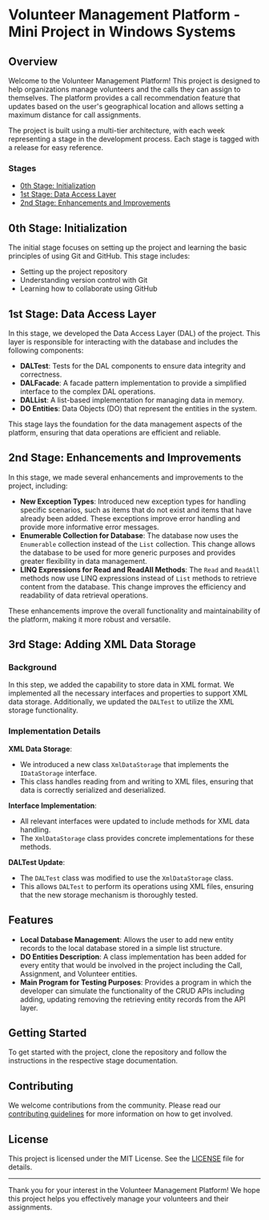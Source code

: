 # Volunteer Management Platform - Mini Project in Windows Systems

## Overview

Welcome to the Volunteer Management Platform! This project is designed to help organizations manage volunteers and the calls they can assign to themselves. The platform provides a call recommendation feature that updates based on the user's geographical location and allows setting a maximum distance for call assignments.

The project is built using a multi-tier architecture, with each week representing a stage in the development process. Each stage is tagged with a release for easy reference.

### Stages

- [0th Stage: Initialization](#0th-stage-initialization)
- [1st Stage: Data Access Layer](#1st-stage-data-access-layer)
- [2nd Stage: Enhancements and Improvements](#2nd-stage-enhancements-and-improvements)

## 0th Stage: Initialization

The initial stage focuses on setting up the project and learning the basic principles of using Git and GitHub. This stage includes:

- Setting up the project repository
- Understanding version control with Git
- Learning how to collaborate using GitHub

## 1st Stage: Data Access Layer

In this stage, we developed the Data Access Layer (DAL) of the project. This layer is responsible for interacting with the database and includes the following components:

- **DALTest**: Tests for the DAL components to ensure data integrity and correctness.
- **DALFacade**: A facade pattern implementation to provide a simplified interface to the complex DAL operations.
- **DALList**: A list-based implementation for managing data in memory.
- **DO Entities**: Data Objects (DO) that represent the entities in the system.

This stage lays the foundation for the data management aspects of the platform, ensuring that data operations are efficient and reliable.

## 2nd Stage: Enhancements and Improvements

In this stage, we made several enhancements and improvements to the project, including:

- **New Exception Types**: Introduced new exception types for handling specific scenarios, such as items that do not exist and items that have already been added. These exceptions improve error handling and provide more informative error messages.
- **Enumerable Collection for Database**: The database now uses the `Enumerable` collection instead of the `List` collection. This change allows the database to be used for more generic purposes and provides greater flexibility in data management.
- **LINQ Expressions for Read and ReadAll Methods**: The `Read` and `ReadAll` methods now use LINQ expressions instead of `List` methods to retrieve content from the database. This change improves the efficiency and readability of data retrieval operations.

These enhancements improve the overall functionality and maintainability of the platform, making it more robust and versatile.

## 3rd Stage: Adding XML Data Storage

### Background
In this step, we added the capability to store data in XML format. We implemented all the necessary interfaces and properties to support XML data storage. Additionally, we updated the `DALTest` to utilize the XML storage functionality.

### Implementation Details
**XML Data Storage**: 
   - We introduced a new class `XmlDataStorage` that implements the `IDataStorage` interface.
   - This class handles reading from and writing to XML files, ensuring that data is correctly serialized and deserialized.

**Interface Implementation**:
   - All relevant interfaces were updated to include methods for XML data handling.
   - The `XmlDataStorage` class provides concrete implementations for these methods.

**DALTest Update**:
   - The `DALTest` class was modified to use the `XmlDataStorage` class.
   - This allows `DALTest` to perform its operations using XML files, ensuring that the new storage mechanism is thoroughly tested.

## Features

- **Local Database Management**: Allows the user to add new entity records to the local database stored in a simple list structure.
- **DO Entities Description**: A class implementation has been added for every entity that would be involved in the project including the Call, Assignment, and Volunteer entities.
- **Main Program for Testing Purposes**: Provides a program in which the developer can simulate the functionality of the CRUD APIs including adding, updating removing the retrieving entity records from the API layer.

## Getting Started

To get started with the project, clone the repository and follow the instructions in the respective stage documentation.

## Contributing

We welcome contributions from the community. Please read our [contributing guidelines](CONTRIBUTING.md) for more information on how to get involved.

## License

This project is licensed under the MIT License. See the [LICENSE](LICENSE) file for details.

---

Thank you for your interest in the Volunteer Management Platform! We hope this project helps you effectively manage your volunteers and their assignments.
